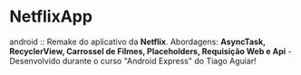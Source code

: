 # NetflixApp
android :: Remake do aplicativo da **Netflix**. Abordagens: **AsyncTask, RecyclerView, Carrossel de Filmes, Placeholders, Requisição Web e Api** - Desenvolvido durante o curso "Android Express" do Tiago Aguiar!
